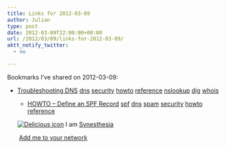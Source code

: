 ```yaml
---
title: Links for 2012-03-09
author: Julian
type: post
date: 2012-03-09T22:00:00+00:00
url: /2012/03/09/links-for-2012-03-09/
aktt_notify_twitter:
  - no

---
```

Bookmarks I&#8217;ve shared on 2012-03-09:

  * [Troubleshooting DNS][1] 
    [dns][2] [security][3] [howto][4] [reference][5] [nslookup][6] [dig][7] [whois][8] </li> 
    
      * [HOWTO &#8211; Define an SPF Record][9] 
        [spf][10] [dns][2] [spam][11] [security][3] [howto][4] [reference][5] </li> </ul> 
        
        <p class="deliciouslink">
          <a href="http://del.icio.us/synesthesia" title="See all my bookmarks on del.icio.us"><img src="https://www.synesthesia.co.uk/images/deliciousicon.jpg" alt="Delicious icon" /></a>&nbsp;I am <a href="http://del.icio.us/synesthesia" title="See all my bookmarks on del.icio.us">Synesthesia</a>
        </p>
        
        <p class="deliciouslink">
          <a href="http://del.icio.us/network?add=synesthesia" title="Add me to your del.icio.us network"><img src="https://www.synesthesia.co.uk/images/add.gif" alt="" /></a>&nbsp;<a href="http://del.icio.us/network?add=synesthesia" title="Add me to your del.icio.us network">Add me to your network</a>
        </p>

 [1]: http://networking.ringofsaturn.com/Unix/dnstroubleshooting.php
 [2]: http://www.delicious.com/synesthesia/dns
 [3]: http://www.delicious.com/synesthesia/security
 [4]: http://www.delicious.com/synesthesia/howto
 [5]: http://www.delicious.com/synesthesia/reference
 [6]: http://www.delicious.com/synesthesia/nslookup
 [7]: http://www.delicious.com/synesthesia/dig
 [8]: http://www.delicious.com/synesthesia/whois
 [9]: http://www.zytrax.com/books/dns/ch9/spf.html
 [10]: http://www.delicious.com/synesthesia/spf
 [11]: http://www.delicious.com/synesthesia/spam